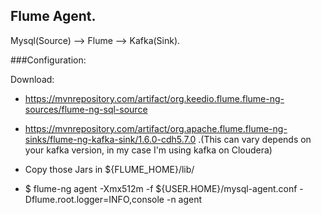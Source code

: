 ## Flume Agent.

Mysql(Source) --> Flume --> Kafka(Sink).

###Configuration:

Download:

- https://mvnrepository.com/artifact/org.keedio.flume.flume-ng-sources/flume-ng-sql-source

- https://mvnrepository.com/artifact/org.apache.flume.flume-ng-sinks/flume-ng-kafka-sink/1.6.0-cdh5.7.0 .(This can vary depends on your kafka version, in my case I'm using kafka on Cloudera)

- Copy those Jars in ${FLUME_HOME}/lib/ 

- $ flume-ng agent -Xmx512m -f ${USER.HOME}/mysql-agent.conf -Dflume.root.logger=INFO,console -n agent 
